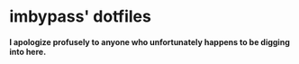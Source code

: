 # imbypass' dotfiles

#### I apologize profusely to anyone who unfortunately happens to be digging into here.
